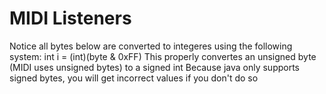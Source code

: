 
# MIDI Listeners

Notice all bytes below are converted to integeres using the following system:
  int i = (int)(byte & 0xFF)
This properly convertes an unsigned byte (MIDI uses unsigned bytes) to a signed int
Because java only supports signed bytes, you will get incorrect values if you don't do so
